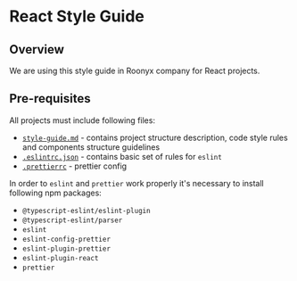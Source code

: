 # React Style Guide

## Overview
We are using this style guide in Roonyx company for React projects.

## Pre-requisites

All projects must include following files:

- [`style-guide.md`](style-guide.md) - contains project structure description, code style rules and components structure guidelines
- [`.eslintrc.json`](.eslintrc.json) - contains basic set of rules for `eslint`
- [`.prettierrc`](.prettierrc) - prettier config 

In order to `eslint` and `prettier` work properly it's necessary to install following npm packages:

- `@typescript-eslint/eslint-plugin`
- `@typescript-eslint/parser`
- `eslint`
- `eslint-config-prettier`
- `eslint-plugin-prettier`
- `eslint-plugin-react`
- `prettier`
